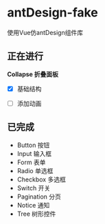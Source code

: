 # antDesign-fake
使用Vue仿antDesign组件库



## 正在进行

**Collapse 折叠面板**

- [x] 基础结构

- [ ] 添加动画

  

  

  

  

  





## 已完成

* Button 按钮
* Input 输入框
* Form 表单
* Radio 单选框
* Checkbox 多选框
* Switch 开关
* Pagination 分页
* Notice 通知
* Tree 树形控件

